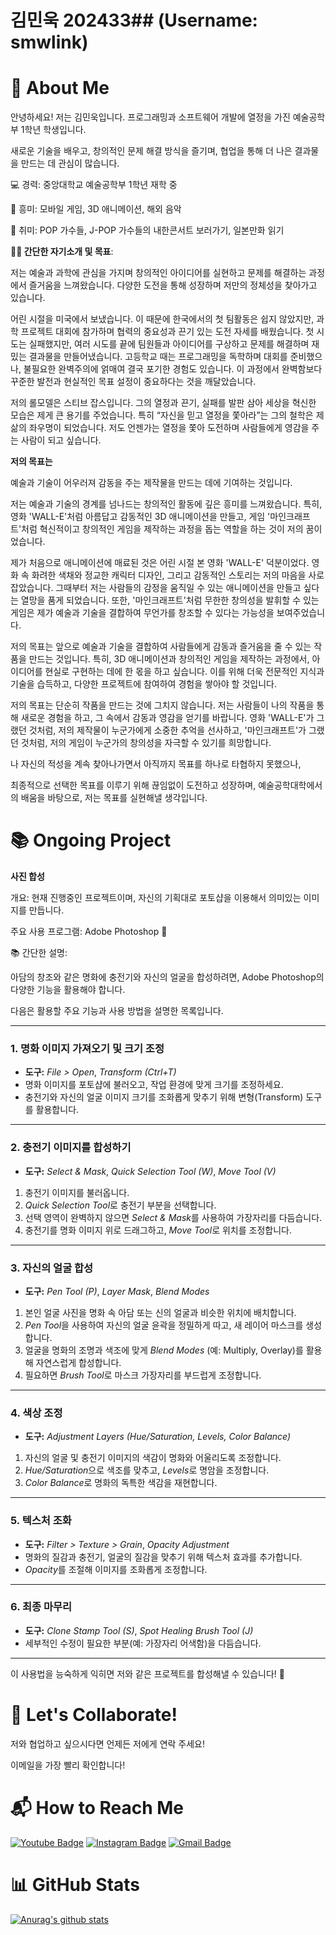 # 김민욱 202433## (Username: smwlink)
# 📝 About Me
안녕하세요! 저는 김민욱입니다.
프로그래밍과 소프트웨어 개발에 열정을 가진 예술공학부 1학년 학생입니다.

새로운 기술을 배우고, 창의적인 문제 해결 방식을 즐기며, 협업을 통해 더 나은 결과물을 만드는 데 관심이 많습니다.

💻 경력: 중앙대학교 예술공학부 1학년 재학 중

🌟 흥미: 모바일 게임, 3D 애니메이션, 해외 음악

👋 취미: POP 가수들, J-POP 가수들의 내한콘서트 보러가기, 일본만화 읽기

**📝🎯 간단한 자기소개 및 목표**: 

저는 예술과 과학에 관심을 가지며 창의적인 아이디어를 실현하고 문제를 해결하는 과정에서 즐거움을 느껴왔습니다. 다양한 도전을 통해 성장하며 저만의 정체성을 찾아가고 있습니다.

어린 시절을 미국에서 보냈습니다. 이 때문에 한국에서의 첫 팀활동은 쉽지 않았지만, 과학 프로젝트 대회에 참가하며 협력의 중요성과 끈기 있는 도전 자세를 배웠습니다. 첫 시도는 실패했지만, 여러 시도를 끝에 팀원들과 아이디어를 구상하고 문제를 해결하며 재밌는 결과물을 만들어냈습니다. 고등학교 때는 프로그래밍을 독학하며 대회를 준비했으나, 불필요한 완벽주의에 얽매여 결국 포기한 경험도 있습니다. 이 과정에서 완벽함보다 꾸준한 발전과 현실적인 목표 설정이 중요하다는 것을 깨달았습니다.

저의 롤모델은 스티브 잡스입니다. 그의 열정과 끈기, 실패를 발판 삼아 세상을 혁신한 모습은 제게 큰 용기를 주었습니다. 특히 “자신을 믿고 열정을 쫓아라”는 그의 철학은 제 삶의 좌우명이 되었습니다. 저도 언젠가는 열정을 쫓아 도전하며 사람들에게 영감을 주는 사람이 되고 싶습니다.


**저의 목표는**

예술과 기술이 어우러져 감동을 주는 제작물을 만드는 데에 기여하는 것입니다.

저는 예술과 기술의 경계를 넘나드는 창의적인 활동에 깊은 흥미를 느껴왔습니다. 특히, 영화 'WALL-E'처럼 아름답고 감동적인 3D 애니메이션을 만들고, 게임 '마인크래프트'처럼 혁신적이고 창의적인 게임을 제작하는 과정을 돕는 역할을 하는 것이 저의 꿈이었습니다.

제가 처음으로 애니메이션에 매료된 것은 어린 시절 본 영화 'WALL-E' 덕분이었다. 영화 속 화려한 색채와 정교한 캐릭터 디자인, 그리고 감동적인 스토리는 저의 마음을 사로잡았습니다. 그때부터 저는 사람들의 감정을 움직일 수 있는 애니메이션을 만들고 싶다는 열망을 품게 되었습니다. 또한, '마인크래프트'처럼 무한한 창의성을 발휘할 수 있는 게임은 제가 예술과 기술을 결합하여 무언가를 창조할 수 있다는 가능성을 보여주었습니다.

저의 목표는 앞으로 예술과 기술을 결합하여 사람들에게 감동과 즐거움을 줄 수 있는 작품을 만드는 것입니다. 특히, 3D 애니메이션과 창의적인 게임을 제작하는 과정에서, 아이디어를 현실로 구현하는 데에 한 몫을 하고 싶습니다. 이를 위해 더욱 전문적인 지식과 기술을 습득하고, 다양한 프로젝트에 참여하여 경험을 쌓아야 할 것입니다.

저의 목표는 단순히 작품을 만드는 것에 그치지 않습니다. 저는 사람들이 나의 작품을 통해 새로운 경험을 하고, 그 속에서 감동과 영감을 얻기를 바랍니다. 영화 'WALL-E'가 그랬던 것처럼, 저의 제작물이 누군가에게 소중한 추억을 선사하고, '마인크래프트'가 그랬던 것처럼, 저의 게임이 누군가의 창의성을 자극할 수 있기를 희망합니다.

나 자신의 적성을 계속 찾아나가면서 아직까지 목표를 하나로 타협하지 못했으나,

최종적으로 선택한 목표를 이루기 위해 끊임없이 도전하고 성장하며, 예술공학대학에서의 배움을 바탕으로, 저는 목표를 실현해낼 생각입니다.

# 📚 Ongoing Project
**사진 합성**

개요: 현재 진행중인 프로젝트이며, 자신의 기획대로 포토샵을 이용해서 의미있는 이미지를 만듭니다.

주요 사용 프로그램: Adobe Photoshop 🎨

📚 간단한 설명:

아담의 창조와 같은 명화에 충전기와 자신의 얼굴을 합성하려면, Adobe Photoshop의 다양한 기능을 활용해야 합니다. 

다음은 활용할 주요 기능과 사용 방법을 설명한 목록입니다.  

---

### 1. **명화 이미지 가져오기 및 크기 조정**
- **도구:** *File > Open*, *Transform (Ctrl+T)*  
- 명화 이미지를 포토샵에 불러오고, 작업 환경에 맞게 크기를 조정하세요.  
- 충전기와 자신의 얼굴 이미지 크기를 조화롭게 맞추기 위해 변형(Transform) 도구를 활용합니다.  

---

### 2. **충전기 이미지를 합성하기**
- **도구:** *Select & Mask*, *Quick Selection Tool (W)*, *Move Tool (V)*  
1. 충전기 이미지를 불러옵니다.  
2. *Quick Selection Tool*로 충전기 부분을 선택합니다.  
3. 선택 영역이 완벽하지 않으면 *Select & Mask*를 사용하여 가장자리를 다듬습니다.  
4. 충전기를 명화 이미지 위로 드래그하고, *Move Tool*로 위치를 조정합니다.  

---

### 3. **자신의 얼굴 합성**
- **도구:** *Pen Tool (P)*, *Layer Mask*, *Blend Modes*  
1. 본인 얼굴 사진을 명화 속 아담 또는 신의 얼굴과 비슷한 위치에 배치합니다.  
2. *Pen Tool*을 사용하여 자신의 얼굴 윤곽을 정밀하게 따고, 새 레이어 마스크를 생성합니다.  
3. 얼굴을 명화의 조명과 색조에 맞게 *Blend Modes* (예: Multiply, Overlay)를 활용해 자연스럽게 합성합니다.  
4. 필요하면 *Brush Tool*로 마스크 가장자리를 부드럽게 조정합니다.  

---

### 4. **색상 조정**
- **도구:** *Adjustment Layers (Hue/Saturation, Levels, Color Balance)*  
1. 자신의 얼굴 및 충전기 이미지의 색감이 명화와 어울리도록 조정합니다.  
2. *Hue/Saturation*으로 색조를 맞추고, *Levels*로 명암을 조정합니다.  
3. *Color Balance*로 명화의 독특한 색감을 재현합니다.  

---

### 5. **텍스처 조화**
- **도구:** *Filter > Texture > Grain*, *Opacity Adjustment*  
- 명화의 질감과 충전기, 얼굴의 질감을 맞추기 위해 텍스처 효과를 추가합니다.  
- *Opacity*를 조절해 이미지를 조화롭게 조정합니다.  

---

### 6. **최종 마무리**
- **도구:** *Clone Stamp Tool (S)*, *Spot Healing Brush Tool (J)*  
- 세부적인 수정이 필요한 부분(예: 가장자리 어색함)을 다듬습니다.

---

이 사용법을 능숙하게 익히면 저와 같은 프로젝트를 합성해낼 수 있습니다! 🎨

# 🤝 Let's Collaborate!
저와 협업하고 싶으시다면 언제든 저에게 연락 주세요!

이메일을 가장 빨리 확인합니다!

# 📬 How to Reach Me
[![Youtube Badge](https://img.shields.io/badge/Youtube-ff0000?style=flat-square&logo=youtube&link=https://youtube.com/@3388kimminwook?si=ueWXU2lr0eRgymMa)](https://youtube.com/@3388kimminwook?si=ueWXU2lr0eRgymMa)
[![Instagram Badge](https://img.shields.io/badge/Instagram-e4405f?style=flat-square&logo=Instagram&logoColor=white&link=https://www.instagram.com/kim.minook?igsh=MTA5bng0bTBuNGU4Mw==)](https://www.instagram.com/kim.minook?igsh=MTA5bng0bTBuNGU4Mw==)
[![Gmail Badge](https://img.shields.io/badge/Gmail-d14836?style=flat-square&logo=Gmail&logoColor=white&link=mailto:smwlink@gmail.com)](mailto:smwlink@gmail.com)

# 📊 GitHub Stats
[![Anurag's github stats](https://github-readme-stats.vercel.app/api?username=smwlink)](https://github.com/anuraghazra/github-readme-stats)
